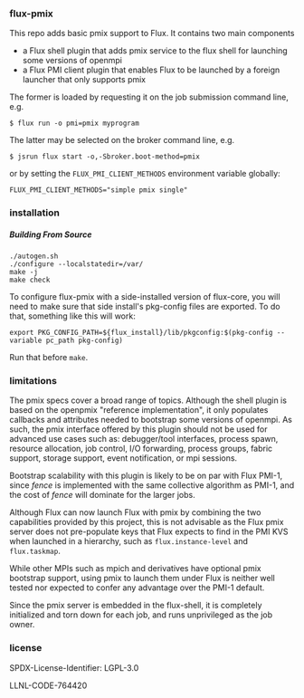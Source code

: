 ### flux-pmix

This repo adds basic pmix support to Flux.  It contains two main components
- a Flux shell plugin that adds pmix service to the flux shell for launching
  some versions of openmpi
- a Flux PMI client plugin that enables Flux to be launched by a foreign
  launcher that only supports pmix

The former is loaded by requesting it on the job submission command line, e.g.
```
$ flux run -o pmi=pmix myprogram
```

The latter may be selected on the broker command line, e.g.
```console
$ jsrun flux start -o,-Sbroker.boot-method=pmix
```

or by setting the `FLUX_PMI_CLIENT_METHODS` environment variable globally:
```
FLUX_PMI_CLIENT_METHODS="simple pmix single"
```

### installation

##### Building From Source

```console
./autogen.sh
./configure --localstatedir=/var/
make -j
make check
```

To configure flux-pmix with a side-installed version of flux-core, you will
need to make sure that side install's pkg-config files are exported. To do that,
something like this will work:

```console
export PKG_CONFIG_PATH=${flux_install}/lib/pkgconfig:$(pkg-config --variable pc_path pkg-config)
```

Run that before `make`.


### limitations

The pmix specs cover a broad range of topics.  Although the shell plugin is
based on the openpmix "reference implementation", it only populates callbacks
and attributes needed to bootstrap some versions of openmpi.  As such, the pmix
interface offered by this plugin should not be used for advanced use cases
such as: debugger/tool interfaces, process spawn, resource allocation,
job control, I/O forwarding, process groups, fabric support, storage support,
event notification, or mpi sessions.

Bootstrap scalability with this plugin is likely to be on par with Flux PMI-1,
since _fence_ is implemented with the same collective algorithm as PMI-1,
and the cost of _fence_ will dominate for the larger jobs.

Although Flux can now launch Flux with pmix by combining the two capabilities
provided by this project, this is not advisable as the Flux pmix server does
not pre-populate keys that Flux expects to find in the PMI KVS when launched
in a hierarchy, such as `flux.instance-level` and `flux.taskmap`.

While other MPIs such as mpich and derivatives have optional pmix bootstrap
support, using pmix to launch them under Flux is neither well tested nor
expected to confer any advantage over the PMI-1 default.

Since the pmix server is embedded in the flux-shell, it is completely
initialized and torn down for each job, and runs unprivileged as the job owner.

### license

SPDX-License-Identifier: LGPL-3.0

LLNL-CODE-764420
